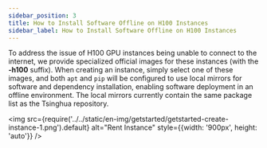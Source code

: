 ```yaml
---
sidebar_position: 3
title: How to Install Software Offline on H100 Instances
sidebar_label: How to Install Software Offline on H100 Instances
---
```


To address the issue of H100 GPU instances being unable to connect to the internet, we provide specialized official images for these instances (with the **-h100** suffix). When creating an instance, simply select one of these images, and both `apt` and `pip` will be configured to use local mirrors for software and dependency installation, enabling software deployment in an offline environment. The local mirrors currently contain the same package list as the Tsinghua repository.

<img src={require('../../static/en-img/getstarted/getstarted-create-instance-1.png').default} alt="Rent Instance" style={{width: '900px', height: 'auto'}} />
